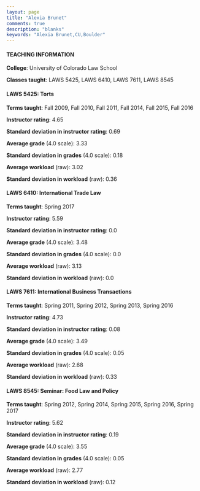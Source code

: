 ```yaml
---
layout: page
title: "Alexia Brunet" 
comments: true
description: "blanks"
keywords: "Alexia Brunet,CU,Boulder"
---
```

<head>
<script src="https://ajax.googleapis.com/ajax/libs/jquery/2.1.3/jquery.min.js"></script>
<script src="https://dl.dropboxusercontent.com/s/pc42nxpaw1ea4o9/highcharts.js?dl=0"></script>
<!-- <script src="../assets/js/highcharts.js"></script> -->
<style type="text/css">@font-face {
	font-family: "Bebas Neue";
	src: url(https://www.filehosting.org/file/details/544349/BebasNeue Regular.otf) format("opentype");
	}
	h1.Bebas { 
		font-family: "Bebas Neue", Verdana, Tahoma;
	}
</style>
</head>
	   
#### TEACHING INFORMATION

**College**: University of Colorado Law School

**Classes taught**: LAWS 5425, LAWS 6410, LAWS 7611, LAWS 8545

#### LAWS 5425: Torts

**Terms taught**: Fall 2009, Fall 2010, Fall 2011, Fall 2014, Fall 2015, Fall 2016

**Instructor rating**: 4.65

**Standard deviation in instructor rating**: 0.69

**Average grade** (4.0 scale): 3.33

**Standard deviation in grades** (4.0 scale): 0.18

**Average workload** (raw): 3.02

**Standard deviation in workload** (raw): 0.36

#### LAWS 6410: International Trade Law

**Terms taught**: Spring 2017

**Instructor rating**: 5.59

**Standard deviation in instructor rating**: 0.0

**Average grade** (4.0 scale): 3.48

**Standard deviation in grades** (4.0 scale): 0.0

**Average workload** (raw): 3.13

**Standard deviation in workload** (raw): 0.0

#### LAWS 7611: International Business Transactions

**Terms taught**: Spring 2011, Spring 2012, Spring 2013, Spring 2016

**Instructor rating**: 4.73

**Standard deviation in instructor rating**: 0.08

**Average grade** (4.0 scale): 3.49

**Standard deviation in grades** (4.0 scale): 0.05

**Average workload** (raw): 2.68

**Standard deviation in workload** (raw): 0.33

#### LAWS 8545: Seminar:  Food Law and Policy

**Terms taught**: Spring 2012, Spring 2014, Spring 2015, Spring 2016, Spring 2017

**Instructor rating**: 5.62

**Standard deviation in instructor rating**: 0.19

**Average grade** (4.0 scale): 3.55

**Standard deviation in grades** (4.0 scale): 0.05

**Average workload** (raw): 2.77

**Standard deviation in workload** (raw): 0.12


